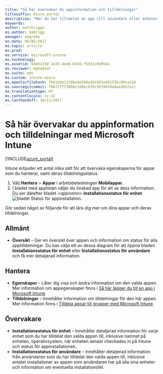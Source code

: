 ```yaml
---
title: "Så här övervakar du appinformation och tilldelningar"
titlesuffix: Azure portal
description: "När du har tilldelat en app till användare eller enheter, kan du använda den här informationen för att övervaka dess status.”"
keywords: 
author: mattbriggs
ms.author: mabrigg
manager: angrobe
ms.date: 05/05/2017
ms.topic: article
ms.prod: 
ms.service: microsoft-intune
ms.technology: 
ms.assetid: 64e5133d-1e23-4ee6-b556-f5d32c0e95da
ms.reviewer: mghadial
ms.suite: ems
ms.custom: intune-azure
ms.openlocfilehash: fbb1d3e11f8ba3e508a261981e461f35c99ca110
ms.sourcegitcommit: f8672ff73066c2d8bcb78c30f84fda8aa3057a1c
ms.translationtype: HT
ms.contentlocale: sv-SE
ms.lasthandoff: 10/11/2017
---
```

# <a name="how-to-monitor-app-information-and-assignments-with-microsoft-intune"></a>Så här övervakar du appinformation och tilldelningar med Microsoft Intune

[!INCLUDE[azure_portal](./includes/azure_portal.md)]

Intune erbjuder ett antal olika sätt för att övervaka egenskaperna för appar som du hanterar, samt deras tilldelningsstatus.

1. Välj **Hantera** > **Appar** i arbetsbelastningen **Mobilappar**.
2. I bladet med applistan väljer du önskad app för att se dess information. Du ser därefter bladet <*appnamn*> **Installationsstatus för enhet**: ![bladet Status för appinstallation.](./media/monitor-apps.png)

Gör sedan något av följande för att lära dig mer om dina appar och deras tilldelningar.

## <a name="general"></a>Allmänt

- **Översikt** – Ger en översikt över appen och information om status för alla apptilldelningar. Du kan välja ett av dessa diagram för att öppna bladen **Installationsstatus för enhet** eller **Installationsstatus för användare** och få mer detaljerad information.

## <a name="manage"></a>Hantera

- **Egenskaper** – Låter dig visa och ändra information om den valda appen. Mer information om appegenskaper finns i [Så här lägger du till en app i Microsoft Intune](apps-add.md).
- **Tilldelningar** – Innehåller information om tilldelningar för den här appen. Mer information finns i [Tilldela appar till grupper med Microsoft Intune](apps-deploy.md).

## <a name="monitor"></a>Övervakare

- **Installationsstatus för enhet** – Innehåller detaljerad information för varje enhet som du har tilldelat den valda appen till, inklusive namnet på enheten, operativsystem, när enheten senast checkades in på Intune och status för appinstallationen.
- **Installationsstatus för användare** – Innehåller detaljerad information från användaren som du har tilldelat den valda appen till, inklusive antalet installationer av appen som användaren har på alla sina enheter och information om eventuella installationsfel.